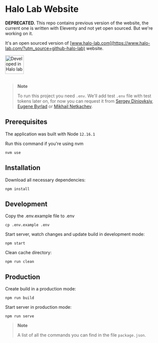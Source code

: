 # Halo Lab Website

**DEPRECATED.**
This repo contains previous version of the website, the current one is written with Eleventy and not yet open sourced. But we're working on it.

It's an open sourced version of [www.halo-lab.com](https://www.halo-lab.com/?utm_source=github-halo-lab) website. 

<a href="https://www.halo-lab.com/?utm_source=github-halo-lab">
  <img src="http://api.halo-lab.com/wp-content/uploads/dev_halo.svg"
       alt="Developed in Halo lab" height="60">
</a>
<br/><br/>

> **Note**
>
> To run this project you need `.env`. We'll add test `.env` file with test tokens later on, for now you can request it from [Sergey Diniovksiy](https://github.com/lazio), [Eugene Byrlad](https://github.com/eugene-halolab) or [Mikhail Netkachev](https://github.com/mikhailnetkachev-halolab).


## Prerequisites

The application was built with Node `12.16.1`

Run this command if you're using nvm

```
nvm use
```

## Installation

Download all necessary dependencies:

```
npm install
```

## Development

Copy the .env.example file to .env

```
cp .env.example .env
```

Start server, watch changes and update build in development mode:

```
npm start
```

Clean cache directory:

```
npm run clean
```

## Production

Create build in a production mode:

```
npm run build
```

Start server in production mode:

```
npm run serve
```

> **Note**
>
> A list of all the commands you can find in the file `package.json`.
